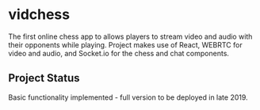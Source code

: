 # vidchess
The first online chess app to allows players to stream video and audio with their opponents while playing.
Project makes use of React, WEBRTC for video and audio, and Socket.io for the chess and chat components.

## Project Status
Basic functionality implemented - full version to be deployed in late 2019.

